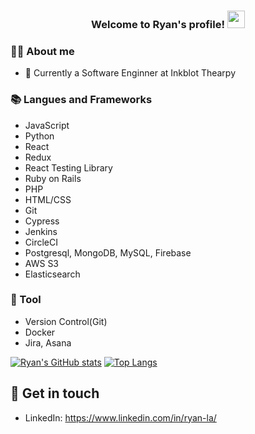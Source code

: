 <h3 align="center">
  Welcome to Ryan's profile!
  <img src="https://media.giphy.com/media/hvRJCLFzcasrR4ia7z/giphy.gif" width="28">
</h3>

### 👨‍💻 About me
- 🔭 Currently a Software Enginner at Inkblot Thearpy 

### 📚 Langues and Frameworks
- JavaScript
- Python
- React
- Redux
- React Testing Library
- Ruby on Rails
- PHP
- HTML/CSS
- Git
- Cypress
- Jenkins
- CircleCI
- Postgresql, MongoDB, MySQL, Firebase
- AWS S3
- Elasticsearch

### 🔧 Tool
- Version Control(Git)
- Docker
- Jira, Asana
  
[![Ryan's GitHub stats](https://github-readme-stats.vercel.app/api?username=ryanwla&count_private=true&show_icons=true)](https://github.com/ryanwla/github-readme-stats)
[![Top Langs](https://github-readme-stats.vercel.app/api/top-langs/?username=anuraghazra&layout=compact)](https://github.com/ryanwla/github-readme-stats)

## 🔗 Get in touch
- LinkedIn: https://www.linkedin.com/in/ryan-la/